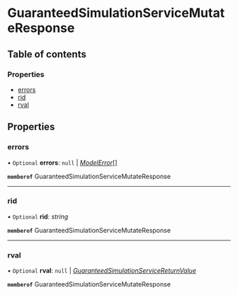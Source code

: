 # GuaranteedSimulationServiceMutateResponse


## Table of contents

### Properties

- [errors](guaranteedsimulationservicemutateresponse.md#errors)
- [rid](guaranteedsimulationservicemutateresponse.md#rid)
- [rval](guaranteedsimulationservicemutateresponse.md#rval)

## Properties

### errors

• `Optional` **errors**: ``null`` \| [*ModelError*](modelerror.md)[]

**`memberof`** GuaranteedSimulationServiceMutateResponse

___

### rid

• `Optional` **rid**: *string*

**`memberof`** GuaranteedSimulationServiceMutateResponse

___

### rval

• `Optional` **rval**: ``null`` \| [*GuaranteedSimulationServiceReturnValue*](guaranteedsimulationservicereturnvalue.md)

**`memberof`** GuaranteedSimulationServiceMutateResponse
